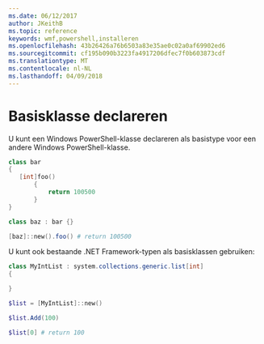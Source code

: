 ```yaml
---
ms.date: 06/12/2017
author: JKeithB
ms.topic: reference
keywords: wmf,powershell,installeren
ms.openlocfilehash: 43b26426a76b6503a83e35ae0c02a0af69902ed6
ms.sourcegitcommit: cf195b090b3223fa4917206dfec7f0b603873cdf
ms.translationtype: MT
ms.contentlocale: nl-NL
ms.lasthandoff: 04/09/2018
---
```

# <a name="declare-base-class"></a>Basisklasse declareren
U kunt een Windows PowerShell-klasse declareren als basistype voor een andere Windows PowerShell-klasse.

```powershell
class bar
{
   [int]foo()
       {
           return 100500
       }
}

class baz : bar {}

[baz]::new().foo() # return 100500
```

U kunt ook bestaande .NET Framework-typen als basisklassen gebruiken:

```powershell
class MyIntList : system.collections.generic.list[int]
{

}

$list = [MyIntList]::new()

$list.Add(100)

$list[0] # return 100
```